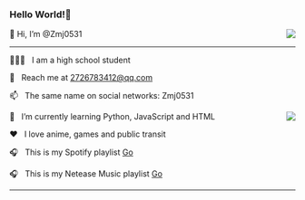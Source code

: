 ### Hello World!🤔

<img align="right" src="https://github-readme-stats.vercel.app/api?username=Zmj0531&show_icons=true&text_color=#343434&bg_color=ffffff&hide_title=true&border_color=2f80ed" />

👋 Hi, I’m @Zmj0531

***

👨🏻‍💻 &nbsp; I am a high school student 

📧 &nbsp; Reach me at 2726783412@qq.com

📫 &nbsp; The same name on social networks: Zmj0531

<img align="right"  src="https://github-readme-stats.vercel.app/api/top-langs/?username=Zmj0531&show_icons=true&text_color=#343434&bg_color=ffffff&hide_title=true&border_color=2f80ed" />

🌱 &nbsp; I’m currently learning Python, JavaScript and HTML

❤️ &nbsp; I love anime, games and public transit

🎧 &nbsp; This is my Spotify playlist [Go](https://open.spotify.com/playlist/6SzPyb3vO9cmjZEpozj7En?si=803a98389fe84639)

🎧 &nbsp; This is my Netease Music playlist [Go](https://music.163.com/playlist?id=7411498960&userid=1346956236)

***



